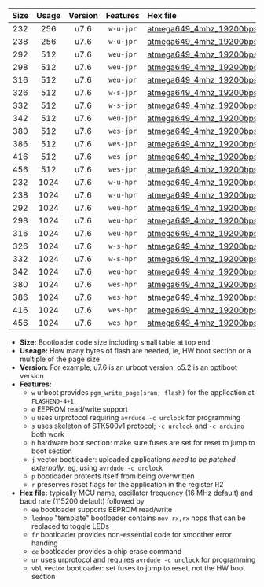 |Size|Usage|Version|Features|Hex file|
|:-:|:-:|:-:|:-:|:--|
|232|256|u7.6|`w-u-jpr`|[atmega649_4mhz_19200bps_ur_vbl.hex](https://raw.githubusercontent.com/stefanrueger/urboot/main//atmega649_4mhz_19200bps_ur_vbl.hex)|
|238|256|u7.6|`w-u-jpr`|[atmega649_4mhz_19200bps_lednop_ur_vbl.hex](https://raw.githubusercontent.com/stefanrueger/urboot/main//atmega649_4mhz_19200bps_lednop_ur_vbl.hex)|
|292|512|u7.6|`weu-jpr`|[atmega649_4mhz_19200bps_ee_ur_vbl.hex](https://raw.githubusercontent.com/stefanrueger/urboot/main//atmega649_4mhz_19200bps_ee_ur_vbl.hex)|
|298|512|u7.6|`weu-jpr`|[atmega649_4mhz_19200bps_ee_lednop_ur_vbl.hex](https://raw.githubusercontent.com/stefanrueger/urboot/main//atmega649_4mhz_19200bps_ee_lednop_ur_vbl.hex)|
|316|512|u7.6|`weu-jpr`|[atmega649_4mhz_19200bps_ee_lednop_fr_ur_vbl.hex](https://raw.githubusercontent.com/stefanrueger/urboot/main//atmega649_4mhz_19200bps_ee_lednop_fr_ur_vbl.hex)|
|326|512|u7.6|`w-s-jpr`|[atmega649_4mhz_19200bps_vbl.hex](https://raw.githubusercontent.com/stefanrueger/urboot/main//atmega649_4mhz_19200bps_vbl.hex)|
|332|512|u7.6|`w-s-jpr`|[atmega649_4mhz_19200bps_lednop_vbl.hex](https://raw.githubusercontent.com/stefanrueger/urboot/main//atmega649_4mhz_19200bps_lednop_vbl.hex)|
|342|512|u7.6|`weu-jpr`|[atmega649_4mhz_19200bps_ee_lednop_fr_ce_ur_vbl.hex](https://raw.githubusercontent.com/stefanrueger/urboot/main//atmega649_4mhz_19200bps_ee_lednop_fr_ce_ur_vbl.hex)|
|380|512|u7.6|`wes-jpr`|[atmega649_4mhz_19200bps_ee_vbl.hex](https://raw.githubusercontent.com/stefanrueger/urboot/main//atmega649_4mhz_19200bps_ee_vbl.hex)|
|386|512|u7.6|`wes-jpr`|[atmega649_4mhz_19200bps_ee_lednop_vbl.hex](https://raw.githubusercontent.com/stefanrueger/urboot/main//atmega649_4mhz_19200bps_ee_lednop_vbl.hex)|
|416|512|u7.6|`wes-jpr`|[atmega649_4mhz_19200bps_ee_lednop_fr_vbl.hex](https://raw.githubusercontent.com/stefanrueger/urboot/main//atmega649_4mhz_19200bps_ee_lednop_fr_vbl.hex)|
|456|512|u7.6|`wes-jpr`|[atmega649_4mhz_19200bps_ee_lednop_fr_ce_vbl.hex](https://raw.githubusercontent.com/stefanrueger/urboot/main//atmega649_4mhz_19200bps_ee_lednop_fr_ce_vbl.hex)|
|232|1024|u7.6|`w-u-hpr`|[atmega649_4mhz_19200bps_ur.hex](https://raw.githubusercontent.com/stefanrueger/urboot/main//atmega649_4mhz_19200bps_ur.hex)|
|238|1024|u7.6|`w-u-hpr`|[atmega649_4mhz_19200bps_lednop_ur.hex](https://raw.githubusercontent.com/stefanrueger/urboot/main//atmega649_4mhz_19200bps_lednop_ur.hex)|
|292|1024|u7.6|`weu-hpr`|[atmega649_4mhz_19200bps_ee_ur.hex](https://raw.githubusercontent.com/stefanrueger/urboot/main//atmega649_4mhz_19200bps_ee_ur.hex)|
|298|1024|u7.6|`weu-hpr`|[atmega649_4mhz_19200bps_ee_lednop_ur.hex](https://raw.githubusercontent.com/stefanrueger/urboot/main//atmega649_4mhz_19200bps_ee_lednop_ur.hex)|
|316|1024|u7.6|`weu-hpr`|[atmega649_4mhz_19200bps_ee_lednop_fr_ur.hex](https://raw.githubusercontent.com/stefanrueger/urboot/main//atmega649_4mhz_19200bps_ee_lednop_fr_ur.hex)|
|326|1024|u7.6|`w-s-hpr`|[atmega649_4mhz_19200bps.hex](https://raw.githubusercontent.com/stefanrueger/urboot/main//atmega649_4mhz_19200bps.hex)|
|332|1024|u7.6|`w-s-hpr`|[atmega649_4mhz_19200bps_lednop.hex](https://raw.githubusercontent.com/stefanrueger/urboot/main//atmega649_4mhz_19200bps_lednop.hex)|
|342|1024|u7.6|`weu-hpr`|[atmega649_4mhz_19200bps_ee_lednop_fr_ce_ur.hex](https://raw.githubusercontent.com/stefanrueger/urboot/main//atmega649_4mhz_19200bps_ee_lednop_fr_ce_ur.hex)|
|380|1024|u7.6|`wes-hpr`|[atmega649_4mhz_19200bps_ee.hex](https://raw.githubusercontent.com/stefanrueger/urboot/main//atmega649_4mhz_19200bps_ee.hex)|
|386|1024|u7.6|`wes-hpr`|[atmega649_4mhz_19200bps_ee_lednop.hex](https://raw.githubusercontent.com/stefanrueger/urboot/main//atmega649_4mhz_19200bps_ee_lednop.hex)|
|416|1024|u7.6|`wes-hpr`|[atmega649_4mhz_19200bps_ee_lednop_fr.hex](https://raw.githubusercontent.com/stefanrueger/urboot/main//atmega649_4mhz_19200bps_ee_lednop_fr.hex)|
|456|1024|u7.6|`wes-hpr`|[atmega649_4mhz_19200bps_ee_lednop_fr_ce.hex](https://raw.githubusercontent.com/stefanrueger/urboot/main//atmega649_4mhz_19200bps_ee_lednop_fr_ce.hex)|

- **Size:** Bootloader code size including small table at top end
- **Useage:** How many bytes of flash are needed, ie, HW boot section or a multiple of the page size
- **Version:** For example, u7.6 is an urboot version, o5.2 is an optiboot version
- **Features:**
  + `w` urboot provides `pgm_write_page(sram, flash)` for the application at `FLASHEND-4+1`
  + `e` EEPROM read/write support
  + `u` uses urprotocol requiring `avrdude -c urclock` for programming
  + `s` uses skeleton of STK500v1 protocol; `-c urclock` and `-c arduino` both work
  + `h` hardware boot section: make sure fuses are set for reset to jump to boot section
  + `j` vector bootloader: uploaded applications *need to be patched externally*, eg, using `avrdude -c urclock`
  + `p` bootloader protects itself from being overwritten
  + `r` preserves reset flags for the application in the register R2
- **Hex file:** typically MCU name, oscillator frequency (16 MHz default) and baud rate (115200 default) followed by
  + `ee` bootloader supports EEPROM read/write
  + `lednop` "template" bootloader contains `mov rx,rx` nops that can be replaced to toggle LEDs
  + `fr` bootloader provides non-essential code for smoother error handing
  + `ce` bootloader provides a chip erase command
  + `ur` uses urprotocol and requires `avrdude -c urclock` for programming
  + `vbl` vector bootloader: set fuses to jump to reset, not the HW boot section
